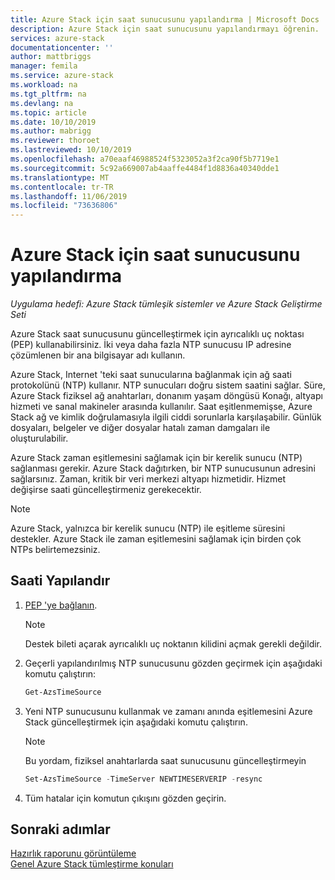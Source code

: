 ```yaml
---
title: Azure Stack için saat sunucusunu yapılandırma | Microsoft Docs
description: Azure Stack için saat sunucusunu yapılandırmayı öğrenin.
services: azure-stack
documentationcenter: ''
author: mattbriggs
manager: femila
ms.service: azure-stack
ms.workload: na
ms.tgt_pltfrm: na
ms.devlang: na
ms.topic: article
ms.date: 10/10/2019
ms.author: mabrigg
ms.reviewer: thoroet
ms.lastreviewed: 10/10/2019
ms.openlocfilehash: a70eaaf46988524f5323052a3f2ca90f5b7719e1
ms.sourcegitcommit: 5c92a669007ab4aaffe4484f1d8836a40340dde1
ms.translationtype: MT
ms.contentlocale: tr-TR
ms.lasthandoff: 11/06/2019
ms.locfileid: "73636806"
---
```

# <a name="configure-the-time-server-for-azure-stack"></a>Azure Stack için saat sunucusunu yapılandırma

*Uygulama hedefi: Azure Stack tümleşik sistemler ve Azure Stack Geliştirme Seti*  

Azure Stack saat sunucusunu güncelleştirmek için ayrıcalıklı uç noktası (PEP) kullanabilirsiniz. İki veya daha fazla NTP sunucusu IP adresine çözümlenen bir ana bilgisayar adı kullanın.

Azure Stack, Internet 'teki saat sunucularına bağlanmak için ağ saati protokolünü (NTP) kullanır. NTP sunucuları doğru sistem saatini sağlar. Süre, Azure Stack fiziksel ağ anahtarları, donanım yaşam döngüsü Konağı, altyapı hizmeti ve sanal makineler arasında kullanılır. Saat eşitlenmemişse, Azure Stack ağ ve kimlik doğrulamasıyla ilgili ciddi sorunlarla karşılaşabilir. Günlük dosyaları, belgeler ve diğer dosyalar hatalı zaman damgaları ile oluşturulabilir.

Azure Stack zaman eşitlemesini sağlamak için bir kerelik sunucu (NTP) sağlanması gerekir. Azure Stack dağıtırken, bir NTP sunucusunun adresini sağlarsınız. Zaman, kritik bir veri merkezi altyapı hizmetidir. Hizmet değişirse saati güncelleştirmeniz gerekecektir.

> [!NOTE]
> Azure Stack, yalnızca bir kerelik sunucu (NTP) ile eşitleme süresini destekler. Azure Stack ile zaman eşitlemesini sağlamak için birden çok NTPs belirtemezsiniz.

## <a name="configure-time"></a>Saati Yapılandır

1. [PEP 'ye bağlanın](azure-stack-privileged-endpoint.md). 
    > [!Note]  
    > Destek bileti açarak ayrıcalıklı uç noktanın kilidini açmak gerekli değildir.

2. Geçerli yapılandırılmış NTP sunucusunu gözden geçirmek için aşağıdaki komutu çalıştırın:

    ```PowerShell
    Get-AzsTimeSource
    ```

3. Yeni NTP sunucusunu kullanmak ve zamanı anında eşitlemesini Azure Stack güncelleştirmek için aşağıdaki komutu çalıştırın.

    > [!Note]  
    > Bu yordam, fiziksel anahtarlarda saat sunucusunu güncelleştirmeyin

    ```PowerShell
    Set-AzsTimeSource -TimeServer NEWTIMESERVERIP -resync
    ```

4. Tüm hatalar için komutun çıkışını gözden geçirin.


## <a name="next-steps"></a>Sonraki adımlar

[Hazırlık raporunu görüntüleme](azure-stack-validation-report.md)  
[Genel Azure Stack tümleştirme konuları](azure-stack-datacenter-integration.md)  
